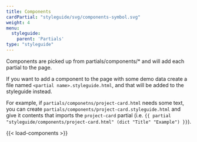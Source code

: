 ```yaml
---
title: Components
cardPartial: "styleguide/svg/components-symbol.svg"
weight: 4
menu: 
  styleguide:
    parent: 'Partials'
type: "styleguide"
---
```


Components are picked up from partials/components/* and will add each partial to the page.

If you want to add a component to the page with some demo data create a file named `<partial name>.styleguide.html`, and that will be added to the styleguide instead.

For example, if `partials/componetns/project-card.html` needs some text, you can create
`partials/components/project-card.styleguide.html` and give it contents that imports
the `project-card` partial
(i.e. `{{ partial "styleguide/components/project-card.html" (dict "Title" "Example") }}`).

{{< load-components >}}